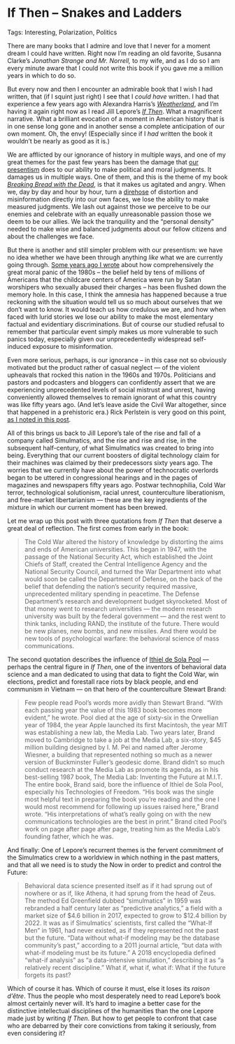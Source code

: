 # If Then – Snakes and Ladders

Tags: Interesting, Polarization, Politics

There are many books that I admire and love that I never for a moment dream I could have written. Right now I’m reading an old favorite, Susanna Clarke’s *Jonathan Strange and Mr. Norrell,* to my wife, and as I do so I am every minute aware that I could not write this book if you gave me a million years in which to do so.

But every now and then I encounter an admirable book that I wish I had written, that (if I squint just right) I see that I *could have* written. I had that experience a few years ago with Alexandra Harris’s *[Weatherland](https://www.google.com/books/edition/Weatherland/rau5jwEACAAJ?hl=en)*, and I’m having it again right now as I read Jill Lepore’s *[If Then](https://wwnorton.com/books/9781631496103)*. What a magnificent narrative. What a brilliant evocation of a moment in American history that is in one sense long gone and in another sense a complete anticipation of our own moment. Oh, the envy! (Especially since if I *had* written the book it wouldn’t be nearly as good as it is.)

We are afflicted by our ignorance of history in multiple ways, and one of my great themes for the past few years has been the damage that [our presentism](https://harpers.org/archive/2020/10/no-time-but-the-present-breaking-bread-with-the-dead-alan-jacobs/) does to our ability to make political and moral judgments. It damages us in multiple ways. One of them, and this is the theme of my book *[Breaking Bread with the Dead](https://www.penguinrandomhouse.com/books/608945/breaking-bread-with-the-dead-by-alan-jacobs/)*, is that it makes us agitated and angry. When we, day by day and hour by hour, turn a [direhose](https://www.theatlantic.com/ideas/archive/2020/09/hate-sinner-not-book/616066/) of distortion and misinformation directly into our own faces, we lose the ability to make measured judgments. We lash out against those we perceive to be our enemies and celebrate with an equally unreasonable passion those we deem to be our allies. We lack the tranquility and the “personal density” needed to make wise and balanced judgments about our fellow citizens and about the challenges we face.

But there is another and still simpler problem with our presentism: we have no idea whether we have been through anything *like* what we are currently going through. [Some years ago I wrote](https://blog.ayjay.org/childrens-crusades/) about how comprehensively *the* great moral panic of the 1980s – the belief held by tens of millions of Americans that the childcare centers of America were run by Satan worshipers who sexually abused their charges – has been flushed down the memory hole. In this case, I think the amnesia has happened because a true reckoning with the situation would tell us so much about ourselves that we don’t want to know. It would teach us how credulous we are, and how when faced with lurid stories we lose our ability to make the most elementary factual and evidentiary discriminations. But of course our studied refusal to remember that particular event simply makes us more vulnerable to such panics today, especially given our unprecedentedly widespread self-induced exposure to misinformation.

Even more serious, perhaps, is our ignorance – in this case not so obviously motivated but the product rather of casual neglect — of the violent upheavals that rocked this nation in the 1960s and 1970s. Politicians and pastors and podcasters and bloggers can confidently assert that we are experiencing unprecedented levels of social mistrust and unrest, having conveniently allowed themselves to remain ignorant of what this country was like fifty years ago. (And let’s leave aside the Civil War altogether, since that happened in a prehistoric era.) Rick Perlstein is very good on this point, [as I noted in this post](https://www.thenewatlantis.com/text-patterns/getting-context-and-grip).

All of this brings us back to Jill Lepore’s tale of the rise and fall of a company called Simulmatics, and the rise and rise and rise, in the subsequent half-century, of what Simulmatics was created to bring into being. Everything that our current boosters of digital technology claim for their machines was claimed by their predecessors sixty years ago. The worries that we currently have about the power of technocratic overlords began to be uttered in congressional hearings and in the pages of magazines and newspapers fifty years ago. Postwar technophilia, Cold War terror, technological solutionism, racial unrest, counterculture liberationism, and free-market libertarianism — these are the key ingredients of the mixture in which our current moment has been brewed.

Let me wrap up this post with three quotations from *If Then* that deserve a great deal of reflection. The first comes from early in the book:

> The Cold War altered the history of knowledge by distorting the aims and ends of American universities. This began in 1947, with the passage of the National Security Act, which established the Joint Chiefs of Staff, created the Central Intelligence Agency and the National Security Council, and turned the War Department into what would soon be called the Department of Defense, on the back of the belief that defending the nation’s security required massive, unprecedented military spending in peacetime. The Defense Department’s research and development budget skyrocketed. Most of that money went to research universities — the modern research university was built by the federal government — and the rest went to think tanks, including RAND, the institute of the future. There would be new planes, new bombs, and new missiles. And there would be new tools of psychological warfare: the behavioral science of mass communications.

The second quotation describes the influence of [Ithiel de Sola Pool](http://en.wikipedia.org/wiki/Ithiel_de_Sola_Pool) — perhaps the central figure in *If Then*, one of the inventors of behavioral data science and a man dedicated to using that data to fight the Cold War, win elections, predict and forestall race riots by black people, and end communism in Vietnam — on that hero of the counterculture Stewart Brand:

> Few people read Pool’s words more avidly than Stewart Brand. “With each passing year the value of this 1983 book becomes more evident,” he wrote. Pool died at the age of sixty-six in the Orwellian year of 1984, the year Apple launched its first Macintosh, the year MIT was establishing a new lab, the Media Lab. Two years later, Brand moved to Cambridge to take a job at the Media Lab, a six-story, $45 million building designed by I. M. Pei and named after Jerome Wiesner, a building that represented nothing so much as a newer version of Buckminster Fuller’s geodesic dome. Brand didn’t so much conduct research at the Media Lab as promote its agenda, as in his best-selling 1987 book, The Media Lab: Inventing the Future at M.I.T. The entire book, Brand said, bore the influence of Ithiel de Sola Pool, especially his Technologies of Freedom. “His book was the single most helpful text in preparing the book you’re reading and the one I would most recommend for following up issues raised here,” Brand wrote. “His interpretations of what’s really going on with the new communications technologies are the best in print.” Brand cited Pool’s work on page after page after page, treating him as the Media Lab’s founding father, which he was.

And finally: One of Lepore’s recurrent themes is the fervent commitment of the Simulmatics crew to a worldview in which nothing in the past matters, and that all we need is to study the Now in order to predict and control the Future:

> Behavioral data science presented itself as if it had sprung out of nowhere or as if, like Athena, it had sprung from the head of Zeus. The method Ed Greenfield dubbed “simulmatics” in 1959 was rebranded a half century later as “predictive analytics,” a field with a market size of $4.6 billion in 2017, expected to grow to $12.4 billion by 2022. It was as if Simulmatics’ scientists, first called the “What-If Men” in 1961, had never existed, as if they represented not the past but the future. “Data without what-if modeling may be the database community’s past,” according to a 2011 journal article, “but data with what-if modeling must be its future.” A 2018 encyclopedia defined “what-if analysis” as “a data-intensive simulation,” describing it as “a relatively recent discipline.” What if, what if, what if: What if the future forgets its past?

Which of course it has. Which of course it must, else it loses its *raison d’être*. Thus the people who most desperately need to read Lepore’s book almost certainly never will. It’s hard to imagine a better case for the distinctive intellectual disciplines of the humanities than the one Lepore made just by writing *If Then*. But how to get people to confront that case who are debarred by their core convictions from taking it seriously, from even considering it?